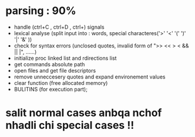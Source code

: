 # parsing : 90%
 - handle (ctrl+C , ctrl+D , ctrl+\) signals
 - lexical analyse (split input into : words, special characteres('>' '<' '(' ')' '|' '&' ))
 - check for syntax errors (unclosed quotes, invalid form of ">> << > < && || |", ......)
 - initialize proc linked list and rdirections list
 - get commands absolute path
 - open files and get file descriptors
 - remove unneccesery quotes and expand environement values
 - clear function (free allocated memory)
 - BULITINS (for execution part);

# salit normal cases anbqa nchof nhadli chi special cases !!
